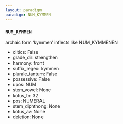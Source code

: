 ```yaml
---
layout: paradigm
paradigm: NUM_KYMMEN
---
```

### ` NUM_KYMMEN `

archaic form ‘kymmen’ inflects like NUM_KYMMENEN
* clitics: False
* grade_dir: strengthen
* harmony: front
* suffix_regex: kymmen
* plurale_tantum: False
* possessive: False
* upos: NUM
* stem_vowel: None
* kotus_tn: 32
* pos: NUMERAL
* stem_diphthong: None
* kotus_av: None
* deletion: None
